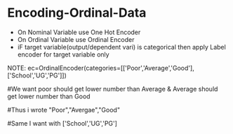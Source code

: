 # Encoding-Ordinal-Data

- On Nominal Variable use One Hot Encoder
- On Ordinal Variable use Ordinal Encoder
- iF target variable(output/dependent vari) is categorical then apply Label encoder for target variable only


NOTE: ec=OrdinalEncoder(categories=[['Poor','Average','Good'],['School','UG','PG']])

#We want poor should get lower number than Average & Average should get lower number than Good


#Thus i wrote "Poor","Avergae","Good"

#Same I want with ['School','UG','PG']
